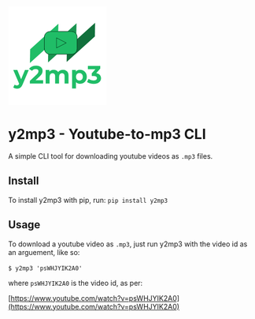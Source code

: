 ![logo](y2mp3_logo.png?raw=true "y2mp3")

# y2mp3 - Youtube-to-mp3 CLI
A simple CLI tool for downloading youtube videos as `.mp3` files.

## Install
To install y2mp3 with pip, run: `pip install y2mp3`

## Usage
To download a youtube video as `.mp3`, just run y2mp3 with the video id as an arguement, like so:

`$ y2mp3 'psWHJYIK2A0'`

where `psWHJYIK2A0` is the video id, as per:

[https://www.youtube.com/watch?v=psWHJYIK2A0](https://www.youtube.com/watch?v=psWHJYIK2A0)
